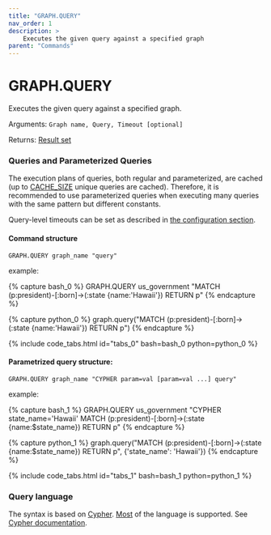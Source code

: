 ```yaml
---
title: "GRAPH.QUERY"
nav_order: 1
description: >
    Executes the given query against a specified graph
parent: "Commands"    
---
```


# GRAPH.QUERY

Executes the given query against a specified graph.

Arguments: `Graph name, Query, Timeout [optional]`

Returns: [Result set](/design/result_structure)

### Queries and Parameterized Queries

The execution plans of queries, both regular and parameterized, are cached (up to [CACHE_SIZE](/configuration#cache_size) unique queries are cached). Therefore, it is recommended to use parameterized queries when executing many queries with the same pattern but different constants.

Query-level timeouts can be set as described in [the configuration section](/configuration#timeout).

#### Command structure

`GRAPH.QUERY graph_name "query"`

example:

{% capture bash_0 %}
GRAPH.QUERY us_government "MATCH (p:president)-[:born]->(:state {name:'Hawaii'}) RETURN p"
{% endcapture %}

{% capture python_0 %}
graph.query("MATCH (p:president)-[:born]->(:state {name:'Hawaii'}) RETURN p")
{% endcapture %}

{% include code_tabs.html id="tabs_0" bash=bash_0 python=python_0 %}


#### Parametrized query structure:

`GRAPH.QUERY graph_name "CYPHER param=val [param=val ...] query"`

example:

{% capture bash_1 %}
GRAPH.QUERY us_government "CYPHER state_name='Hawaii' MATCH (p:president)-[:born]->(:state {name:$state_name}) RETURN p"
{% endcapture %}

{% capture python_1 %}
graph.query("MATCH (p:president)-[:born]->(:state {name:$state_name}) RETURN p", {'state_name': 'Hawaii'})
{% endcapture %}

{% include code_tabs.html id="tabs_1" bash=bash_1 python=python_1 %}

### Query language

The syntax is based on [Cypher](http://www.opencypher.org/). [Most](/cypher/cypher_support) of the language is supported. See [Cypher documentation](/cypher).